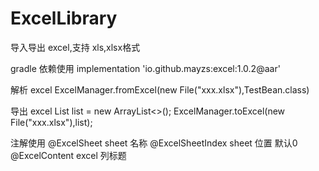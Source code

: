 # ExcelLibrary
导入导出 excel,支持 xls,xlsx格式

gradle 依赖使用 
implementation 'io.github.mayzs:excel:1.0.2@aar'

解析 excel
ExcelManager.fromExcel(new  File("xxx.xlsx"),TestBean.class)

导出 excel
 List<TestBean> list = new ArrayList<>();
ExcelManager.toExcel(new File("xxx.xlsx"),list);

注解使用
@ExcelSheet sheet 名称
@ExcelSheetIndex sheet 位置 默认0
@ExcelContent excel 列标题
